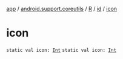 [app](../../../index.md) / [android.support.coreutils](../../index.md) / [R](../index.md) / [id](index.md) / [icon](.)

# icon

`static val icon: `[`Int`](https://kotlinlang.org/api/latest/jvm/stdlib/kotlin/-int/index.html)
`static val icon: `[`Int`](https://kotlinlang.org/api/latest/jvm/stdlib/kotlin/-int/index.html)